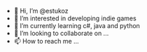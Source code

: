 - 👋 Hi, I’m @estukoz
- 👀 I’m interested in developing indie games
- 🌱 I’m currently learning c#, java and python
- 💞️ I’m looking to collaborate on ...
- 📫 How to reach me ...

<!---
estukoz/estukoz is a ✨ special ✨ repository because its `README.md` (this file) appears on your GitHub profile.
You can click the Preview link to take a look at your changes.
--->
